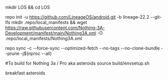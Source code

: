mkdir LOS && cd LOS

repo init -u https://github.com/LineageOS/android.git -b lineage-22.2 --git-lfs
mkdir .repo/local_manifests && wget https://raw.githubusercontent.com/Nothing-3A-Development/manifest/main/Nothing3A.xml -O .repo/local_manifests/Nothing3A.xml

repo sync -c --force-sync --optimized-fetch --no-tags --no-clone-bundle --prune -j$(nproc --all)

#To build for Nothing 3a / Pro aka asteroids
source build/envsetup.sh

breakfast asteroids
